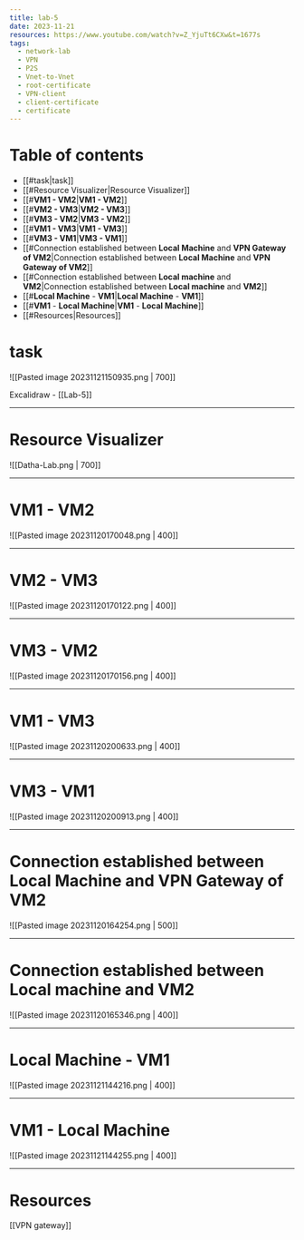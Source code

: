 ```yaml
---
title: lab-5
date: 2023-11-21
resources: https://www.youtube.com/watch?v=Z_YjuTt6CXw&t=1677s
tags:
  - network-lab
  - VPN
  - P2S
  - Vnet-to-Vnet
  - root-certificate
  - VPN-client
  - client-certificate
  - certificate
---
```

# Table of contents

- [[#task|task]]
- [[#Resource Visualizer|Resource Visualizer]]
- [[#**VM1 - VM2**|**VM1 - VM2**]]
- [[#**VM2 - VM3**|**VM2 - VM3**]]
- [[#**VM3 - VM2**|**VM3 - VM2**]]
- [[#**VM1 - VM3**|**VM1 - VM3**]]
- [[#**VM3 - VM1**|**VM3 - VM1**]]
- [[#Connection established between **Local Machine** and **VPN Gateway of VM2**|Connection established between **Local Machine** and **VPN Gateway of VM2**]]
- [[#Connection established between **Local machine** and **VM2**|Connection established between **Local machine** and **VM2**]]
- [[#**Local Machine** - **VM1**|**Local Machine** - **VM1**]]
- [[#**VM1** - **Local Machine**|**VM1** - **Local Machine**]]
- [[#Resources|Resources]]


# task

![[Pasted image 20231121150935.png | 700]]

Excalidraw - [[Lab-5]]

---
# Resource Visualizer
![[Datha-Lab.png | 700]]

---
# **VM1 - VM2**
![[Pasted image 20231120170048.png | 400]]

---
# **VM2 - VM3**
![[Pasted image 20231120170122.png | 400]]

---
# **VM3 - VM2**

![[Pasted image 20231120170156.png | 400]]

---
# **VM1 - VM3**
![[Pasted image 20231120200633.png | 400]]

---
# **VM3 - VM1**
![[Pasted image 20231120200913.png | 400]]

---
# Connection established between **Local Machine** and **VPN Gateway of VM2**
![[Pasted image 20231120164254.png | 500]]

---
# Connection established between **Local machine** and **VM2**
![[Pasted image 20231120165346.png | 400]]

---
# **Local Machine** - **VM1**
![[Pasted image 20231121144216.png | 400]]

---
# **VM1** - **Local Machine**
![[Pasted image 20231121144255.png | 400]]

---

# Resources

[[VPN gateway]]